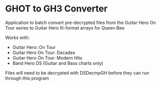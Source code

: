 # GHOT to GH3 Converter
Application to batch convert pre-decrypted files from the Guitar Hero On Tour series to Guitar Hero III-format arrays for Queen Bee

Works with:
- Guitar Hero: On Tour
- Guitar Hero On Tour: Decades
- Guitar Hero On Tour: Modern Hits
- Band Hero DS (Guitar and Bass charts only)

Files will need to be decrypted with DSDecmpGH before they can run through this program
